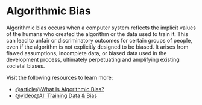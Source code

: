 # Algorithmic Bias

Algorithmic bias occurs when a computer system reflects the implicit values of the humans who created the algorithm or the data used to train it. This can lead to unfair or discriminatory outcomes for certain groups of people, even if the algorithm is not explicitly designed to be biased. It arises from flawed assumptions, incomplete data, or biased data used in the development process, ultimately perpetuating and amplifying existing societal biases.

Visit the following resources to learn more:

- [@article@What Is Algorithmic Bias?](https://www.ibm.com/think/topics/algorithmic-bias)
- [@video@AI: Training Data & Bias](https://www.youtube.com/watch?v=x2mRoFNm22g)